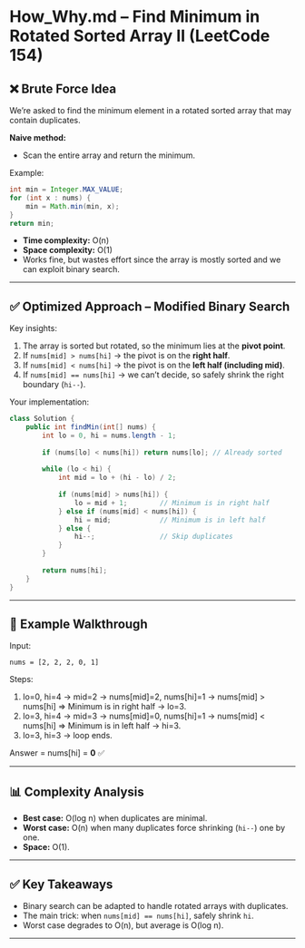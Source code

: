 # How_Why.md – Find Minimum in Rotated Sorted Array II (LeetCode 154)

## ❌ Brute Force Idea

We’re asked to find the minimum element in a rotated sorted array that may contain duplicates.

**Naive method:**

* Scan the entire array and return the minimum.

Example:

```java
int min = Integer.MAX_VALUE;
for (int x : nums) {
    min = Math.min(min, x);
}
return min;
```

* **Time complexity:** O(n)
* **Space complexity:** O(1)
* Works fine, but wastes effort since the array is mostly sorted and we can exploit binary search.

---

## ✅ Optimized Approach – Modified Binary Search

Key insights:

1. The array is sorted but rotated, so the minimum lies at the **pivot point**.
2. If `nums[mid] > nums[hi]` → the pivot is on the **right half**.
3. If `nums[mid] < nums[hi]` → the pivot is on the **left half (including mid)**.
4. If `nums[mid] == nums[hi]` → we can’t decide, so safely shrink the right boundary (`hi--`).

Your implementation:

```java
class Solution {
    public int findMin(int[] nums) {
        int lo = 0, hi = nums.length - 1;
        
        if (nums[lo] < nums[hi]) return nums[lo]; // Already sorted
        
        while (lo < hi) {
            int mid = lo + (hi - lo) / 2;
            
            if (nums[mid] > nums[hi]) {
                lo = mid + 1;        // Minimum is in right half
            } else if (nums[mid] < nums[hi]) {
                hi = mid;            // Minimum is in left half
            } else {
                hi--;                // Skip duplicates
            }
        }
        
        return nums[hi];
    }
}
```

---

## 🔎 Example Walkthrough

Input:

```
nums = [2, 2, 2, 0, 1]
```

Steps:

1. lo=0, hi=4 → mid=2 → nums[mid]=2, nums[hi]=1 → nums[mid] > nums[hi]
   ⇒ Minimum is in right half → lo=3.
2. lo=3, hi=4 → mid=3 → nums[mid]=0, nums[hi]=1 → nums[mid] < nums[hi]
   ⇒ Minimum is in left half → hi=3.
3. lo=3, hi=3 → loop ends.

Answer = nums[hi] = **0** ✅

---

## 📊 Complexity Analysis

* **Best case:** O(log n) when duplicates are minimal.
* **Worst case:** O(n) when many duplicates force shrinking (`hi--`) one by one.
* **Space:** O(1).

---

## ✅ Key Takeaways

* Binary search can be adapted to handle rotated arrays with duplicates.
* The main trick: when `nums[mid] == nums[hi]`, safely shrink `hi`.
* Worst case degrades to O(n), but average is O(log n).

---
